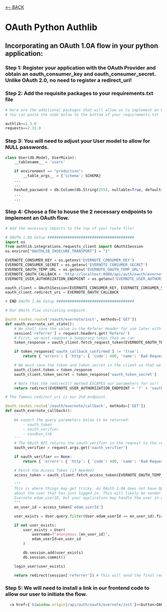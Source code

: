 [<-- BACK](https://github.com/bkieselEducational/OAuth-SDKs)

# OAuth Python Authlib

## Incorporating an OAuth 1.0A flow in your python application:

### Step 1: Register your application with the OAuth Provider and obtain an oauth_consumer_key and oauth_consumer_secret. Unlike OAuth 2.0, no need to register a redirect_uri!

### Step 2: Add the requisite packages to your requirements.txt file

```python
# Here are the additional packages that will allow us to implement an Oauth flow
# You can paste the code below to the bottom of your requirements.txt

authlib==1.3.0
requests==2.31.0
```

### Step 3: You will need to adjust your User model to allow for NULL passwords.

```python
class User(db.Model, UserMixin):
    __tablename__ = 'users'

    if environment == "production":
        __table_args__ = {'schema': SCHEMA}
    ...
    ...
    hashed_password = db.Column(db.String(255), nullable=True, default=None)
    ...
    ...
```

### Step 4: Choose a file to house the 2 necessary endpoints to implement an OAuth flow. 

```python
# Add the necessary imports to the top of your route file!

# OAUTH 1.0A Setup #######################################
import os
from authlib.integrations.requests_client import OAuth1Session
os.environ["OAUTHLIB_INSECURE_TRANSPORT"] = "1"

EVERNOTE_CONSUMER_KEY = os.getenv('EVERNOTE_CONSUMER_KEY')
EVERNOTE_CONSUMER_SECRET = os.getenv('EVERNOTE_CONSUMER_SECRET')
EVERNOTE_OAUTH_TEMP_URL = os.getenv('EVERNOTE_OAUTH_TEMP_URL')
EVERNOTE_OAUTH_CALLBACK = 'http://localhost:8000/api/auth/oauth/evernote/callback' # Essentially our redirect_uri
EVERNOTE_USER_AUTHORIZATION_ENDPOINT = os.getenv('EVERNOTE_USER_AUTHORIZATION_ENDPOINT')

oauth_client = OAuth1Session(EVERNOTE_CONSUMER_KEY, EVERNOTE_CONSUMER_SECRET)
oauth_client.redirect_uri = EVERNOTE_OAUTH_CALLBACK

# END OAUTH 1.0A Setup ###################################
```


```python
# Our OAuth flow initiating endpoint.

@auth_routes.route('/oauth/evernote/init', methods=['GET'])
def oauth_evernote_set_state():
    # We shall save the value in the Referer Header for use later with the final redirect
    session['referrer'] = request.headers.get('Referer')
    # First, we must request a temporary token that we can
    token_response = oauth_client.fetch_request_token(EVERNOTE_OAUTH_TEMP_URL)

    if token_response['oauth_callback_confirmed'] != 'true':
        return { 'errors': { 'http': { 'code': 400, 'name': 'Bad Request', 'description': 'Evernote cannot verify the callback URI' } } }, 400

    # We must save the token and token_secret in the client so that we can access these values in the callback!
    oauth_client.token = token_response
    oauth_client.token_secret = token_response['oauth_token_secret']

    # Note that the redirect() method ESCAPES our parameters for us!!
    return redirect(EVERNOTE_USER_AUTHORIZATION_ENDPOINT + '?' + 'oauth_token=' + token_response['oauth_token'], 302)
```

```python
# The famous redirect_uri is our 2nd endpoint.

@auth_routes.route('/oauth/evernote/callback', methods=['GET'])
def oauth_evernote_callback():
    '''
    We expect the query parameters below to be returned:
        - oauth_token
        - oauth_verifier
        - sandbox_lnb
    '''
    # The OAuth API returns the oauth_verifier in the request to the redirect_uri to confirm that the user whom authorized the app is the user completing the flow.
    oauth_verifier = request.args.get('oauth_verifier')

    if oauth_verifier == None:
        return { 'errors': { 'http': { 'code': 400, 'name': 'Bad Request', 'description': 'Evernote user authorization failed' } } }, 400

    # Fetch the Access Token (if Needed)
    access_token = oauth_client.fetch_access_token(EVERNOTE_OAUTH_TEMP_URL, oauth_verifier)

    """
    This is where things may get tricky. As OAuth 1.0A does not have OpenID Connect functionality, there is no telling what information you will be able to obtain
    about the user that has just logged in. This will likely be vendor specific. In the case of Evernote, you will NOT get an email!! We will demonstrate using the
    Evernote edam_userID, but your application may handle the user in a very different way.
    """
    en_user_id = access_token['edam_userId']

    user_exists = User.query.filter(User.edam_userId == en_user_id).first()

    if not user_exists:
        user_exists = User(
            username=f"anonymous-{en_user_id}",
            edam_userId=en_user_id
        )

        db.session.add(user_exists)
        db.session.commit()

    login_user(user_exists)

    return redirect(session['referrer']) # This will send the final redirect to our user's browser. As depicted in Line 8 of the flow chart!

```

### Step 5: We will need to install a link in our frontend code to allow our user to initiate the flow.
```javascript
  <a href={`${window.origin}/api/auth/oauth/evernote/init`}><button>OAUTH</button></a>
```
